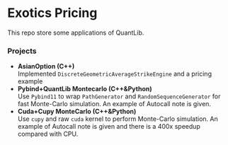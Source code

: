 Exotics Pricing
===
This repo store some applications of QuantLib.

### Projects
+ **AsianOption (C++)**   
 Implemented `DiscreteGeometricAverageStrikeEngine` and a pricing example
+ **Pybind+QuantLib Montecarlo (C++&Python)**   
 Use `Pybind11` to wrap `PathGenerator` and `RandomSequenceGenerator` for fast Monte-Carlo simulation. An example of Autocall note is given.
 + **Cuda+Cupy MonteCarlo (C++&Python)**   
 Use `cupy` and raw `cuda` kernel to perform Monte-Carlo simulation. An example of Autocall note is given and there is a 400x speedup compared with CPU.

